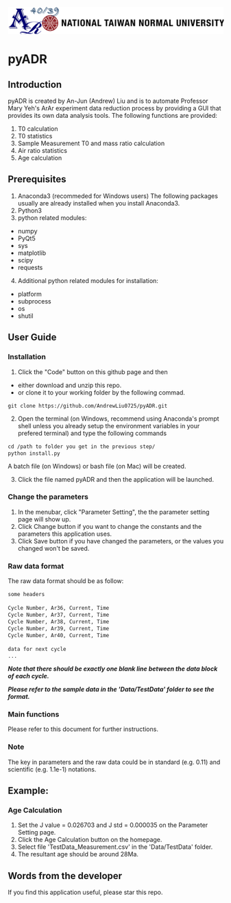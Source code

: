 ![logo](.work/logo.png)
# pyADR
## Introduction
pyADR is created by An-Jun (Andrew) Liu and is to automate Professor Mary Yeh's ArAr experiment data reduction process by providing a GUI that provides its own data analysis tools.
The following functions are provided:
1. T0 calculation
2. T0 statistics
3. Sample Measurement T0 and mass ratio calculation
4. Air ratio statistics
5. Age calculation

## Prerequisites
1. Anaconda3 (recommeded for Windows users)
The following packages usually are already installed when you install Anaconda3.
2. Python3
3. python related modules:
* numpy
* PyQt5
* sys
* matplotlib
* scipy
* requests
4. Additional python related modules for installation:
* platform
* subprocess
* os
* shutil

## User Guide
### Installation
1. Click the "Code" button on this github page and then 
* either download and unzip this repo.
* or clone it to your working folder by the following commad.
```
git clone https://github.com/AndrewLiu0725/pyADR.git
```
2. Open the terminal (on Windows, recommend using Anaconda's prompt shell unless you already setup the environment variables in your prefered terminal) and type the following commands
```
cd /path to folder you get in the previous step/
python install.py
```
A batch file (on Windows) or bash file (on Mac) will be created.

3. Click the file named pyADR and then the application will be launched.

### Change the parameters
1. In the menubar, click "Parameter Setting", the the parameter setting page will show up. 
2. Click Change button if you want to change the constants and the parameters this application uses.
3. Click Save button if you have changed the parameters, or the values you changed won't be saved.

### Raw data format
The raw data format should be as follow:
```
some headers

Cycle Number, Ar36, Current, Time
Cycle Number, Ar37, Current, Time
Cycle Number, Ar38, Current, Time
Cycle Number, Ar39, Current, Time
Cycle Number, Ar40, Current, Time

data for next cycle
...
```
***Note that there should be exactly one blank line between the data block of each cycle.***

***Please refer to the sample data in the 'Data/TestData' folder to see the format.***

### Main functions
Please refer to this document for further instructions.

### Note
The key in parameters and the raw data could be in standard (e.g. 0.11) and scientific (e.g. 1.1e-1) notations.

## Example:
### Age Calculation
1. Set the J value = 0.026703 and J std = 0.000035 on the Parameter Setting page.
2. Click the Age Calculation button on the homepage.
3. Select file 'TestData_Measurement.csv' in the 'Data/TestData' folder.
4. The resultant age should be around 28Ma.

## Words from the developer
If you find this application useful, please star this repo.